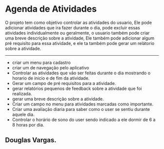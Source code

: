 # Agenda de Atividades
O projeto tem como objetivo controlar as atividades do usuario, Ele pode adicionar atividades que ira fazer durante o dia, pode excluir essas atividades individualmente ou geralmente, o usuario também pode criar uma breve descrição sobre a atividade, Ele também pode adicionar algum pré requisito para essa atividade, e ele ta também pode gerar um relátorio sobre a atividade.
* * * 
- criar um menu para cadastro
- criar um de navegação pelo aplicativo
- Controlar as atividades que vão ser feitas durante o dia mostrando o horario de inicio e de fim da atividade.
- Gerar um campo de pré requisitos para a atividade.
- gerar relatórios pequenos de feedback sobre a atividade que foi realizada.
- gerar uma breve descrição sobre a atividade.
- Criar um campo no menu para atividades marcadas como importante.
- Criar uma avaliação diaria para saber como o user se sentiu durante aquele dia.
- Controlar o horário de sono do user sendo indicado a ele dormir de 6 a 8 horas por dia.


## Douglas Vargas.

